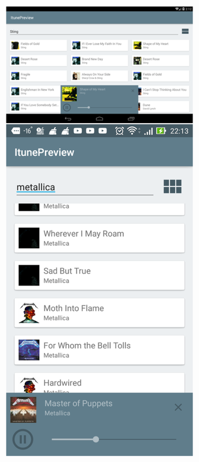 ![Alt text](/device-2017-02-03-221208.png?raw=true "tablet")
![Alt text](/device-2017-02-03-221314.png?raw=true "smartphone")